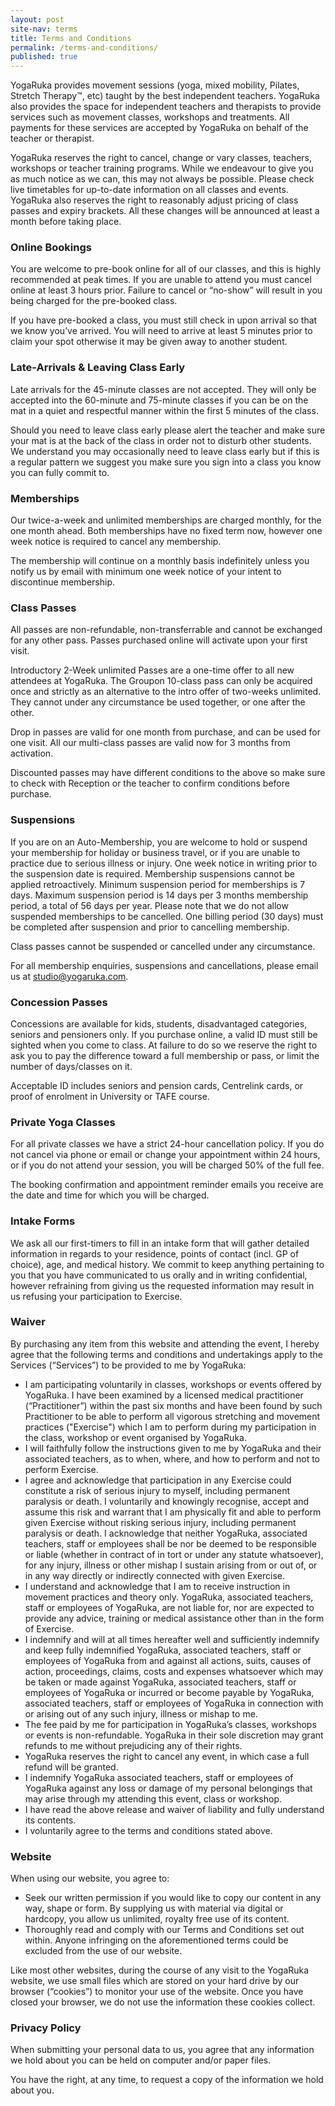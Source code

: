 ```yaml
---
layout: post
site-nav: terms
title: Terms and Conditions
permalink: /terms-and-conditions/
published: true
---
```

YogaRuka provides movement sessions (yoga, mixed mobility, Pilates, Stretch Therapy™, etc) taught by the best independent teachers. YogaRuka also provides the space for independent teachers and therapists to provide services such as movement classes, workshops and treatments. All payments for these services are accepted by YogaRuka on behalf of the teacher or therapist.

YogaRuka reserves the right to cancel, change or vary classes, teachers, workshops or teacher training programs. While we endeavour to give you as much notice as we can, this may not always be possible. Please check live timetables for up-to-date information on all classes and events. YogaRuka also reserves the right to reasonably adjust pricing of class passes and expiry brackets. All these changes will be announced at least a month before taking place. 


### Online Bookings

You are welcome to pre-book online for all of our classes, and this is highly recommended at peak times. If you are unable to attend you must cancel online at least 3 hours prior. Failure to cancel or “no-show” will result in you being charged for the pre-booked class.

If you have pre-booked a class, you must still check in upon arrival so that we know you’ve arrived. You will need to arrive at least 5 minutes prior to claim your spot otherwise it may be given away to another student.


### Late-Arrivals & Leaving Class Early

Late arrivals for the 45-minute classes are not accepted. They will only be accepted into the 60-minute and 75-minute classes if you can be on the mat in a quiet and respectful manner within the first 5 minutes of the class.

Should you need to leave class early please alert the teacher and make sure your mat is at the back of the class in order not to disturb other students. We understand you may occasionally need to leave class early but if this is a regular pattern we suggest you make sure you sign into a class you know you can fully commit to.


### Memberships

Our twice-a-week and unlimited memberships are charged monthly, for the one month ahead. 
Both memberships have no fixed term now, however one week notice is required to cancel any membership. 

The membership will continue on a monthly basis indefinitely unless you notify us by email with minimum one week notice of your intent to discontinue membership.


### Class Passes

All passes are non-refundable, non-transferrable and cannot be exchanged for any other pass.
Passes purchased online will activate upon your first visit.

Introductory 2-Week unlimited Passes are a one-time offer to all new attendees at YogaRuka.
The Groupon 10-class pass can only be acquired once and strictly as an alternative to the intro offer of two-weeks unlimited. They cannot under any circumstance be used together, or one after the other. 

Drop in passes are valid for one month from purchase, and can be used for one visit. 
All our multi-class passes are valid now for 3 months from activation. 

Discounted passes may have different conditions to the above so make sure to check with Reception or the teacher to confirm conditions before purchase. 


### Suspensions

If you are on an Auto-Membership, you are welcome to hold or suspend your membership for holiday or business travel, or if you are unable to practice due to serious illness or injury.
One week notice in writing prior to the suspension date is required. Membership suspensions cannot be applied retroactively.
Minimum suspension period for memberships is 7 days. Maximum suspension period is 14 days per 3 months membership period, a total of 56 days per year.
Please note that we do not allow suspended memberships to be cancelled. One billing period (30 days) must be completed after suspension and prior to cancelling membership.

Class passes cannot be suspended or cancelled under any circumstance.

For all membership enquiries, suspensions and cancellations, please email us at studio@yogaruka.com.


### Concession Passes

Concessions are available for kids, students, disadvantaged categories, seniors and pensioners only.
If you purchase online, a valid ID must still be sighted when you come to class. At failure to do so we reserve the right to ask you to pay the difference toward a full membership or pass, or limit the number of days/classes on it.  

Acceptable ID includes seniors and pension cards, Centrelink cards, or proof of enrolment in University or TAFE course. 


### Private Yoga Classes

For all private classes we have a strict 24-hour cancellation policy. If you do not cancel via phone or email or change your appointment within 24 hours, or if you do not attend your session, you will be charged 50% of the full fee.

The booking confirmation and appointment reminder emails you receive are the date and time for which you will be charged.


### Intake Forms 

We ask all our first-timers to fill in an intake form that will gather detailed information in regards to your residence, points of contact (incl. GP of choice), age, and medical history. We  commit to keep anything pertaining to you that you have communicated to us orally and in writing confidential, however refraining from giving us the requested information may result in us refusing your participation to Exercise. 


### Waiver

By purchasing any item from this website and attending the event, I hereby agree that the following terms and conditions and undertakings apply to the Services (“Services”) to be provided to me by YogaRuka:

- I am participating voluntarily in classes, workshops or events offered by YogaRuka.
I have been examined by a licensed medical practitioner (“Practitioner”) within the past six months and have been found by such Practitioner to be able to perform all vigorous stretching and movement practices ("Exercise") which I am to perform during my participation in the class, workshop or event organised by YogaRuka.
- I will faithfully follow the instructions given to me by YogaRuka and their associated teachers, as to when, where, and how to perform and not to perform Exercise.
- I agree and acknowledge that participation in any Exercise could constitute a risk of serious injury to myself, including permanent paralysis or death. I voluntarily and knowingly recognise, accept and assume this risk and warrant that I am physically fit and able to perform given Exercise without risking serious injury, including permanent paralysis or death. I acknowledge that neither YogaRuka, associated teachers, staff or employees shall be nor be deemed to be responsible or liable (whether in contract of in tort or under any statute whatsoever), for any injury, illness or other mishap I sustain arising from or out of, or in any way directly or indirectly connected with given Exercise.
- I understand and acknowledge that I am to receive instruction in movement practices and theory only. YogaRuka, associated teachers, staff or employees of YogaRuka, are not liable for, nor are expected to provide any advice, training or medical assistance other than in the form of Exercise.
- I indemnify and will at all times hereafter well and sufficiently indemnify and keep fully indemnified YogaRuka, associated teachers, staff or employees of YogaRuka from and against all actions, suits, causes of action, proceedings, claims, costs and expenses whatsoever which may be taken or made against YogaRuka, associated teachers, staff or employees of YogaRuka or incurred or become payable by YogaRuka, associated teachers, staff or employees of YogaRuka in connection with or arising out of any such injury, illness or mishap to me.
- The fee paid by me for participation in YogaRuka’s classes, workshops or events is non-refundable. YogaRuka in their sole discretion may grant refunds to me without prejudicing any of their rights.
- YogaRuka reserves the right to cancel any event, in which case a full refund will be granted.
- I indemnify YogaRuka associated teachers, staff or employees of YogaRuka against any loss or damage of my personal belongings that may arise through my attending this event, class or workshop.
- I have read the above release and waiver of liability and fully understand its contents.
- I voluntarily agree to the terms and conditions stated above.


### Website

When using our website, you agree to:

- Seek our written permission if you would like to copy our content in any way, shape or form. By supplying us with material via digital or hardcopy, you allow us unlimited, royalty free use of its content.
- Thoroughly read and comply with our Terms and Conditions set out within. Anyone infringing on the aforementioned terms could be excluded from the use of our website.

Like most other websites, during the course of any visit to the YogaRuka website, we use small files which are stored on your hard drive by our browser (“cookies”) to monitor your use of the website. Once you have closed your browser, we do not use the information these cookies collect.

### Privacy Policy

When submitting your personal data to us, you agree that any information we hold about you can be held on computer and/or paper files.

You have the right, at any time, to request a copy of the information we hold about you.
